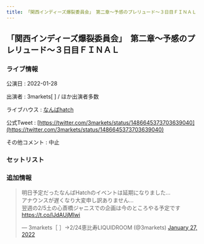 ```yaml
---
title: 「関西インディーズ爆裂委員会」　第二章～予感のプレリュード～３日目ＦＩＮＡＬ | 2022-01-28
---
```

## 「関西インディーズ爆裂委員会」　第二章～予感のプレリュード～３日目ＦＩＮＡＬ

### ライブ情報

公演日
:    2022-01-28

出演者
:    3markets[ ] / ほか出演者多数

ライブハウス
:    [なんばhatch](livehouse015.html)

公式Tweet
:    [https://twitter.com/3markets/status/1486645373703639040](https://twitter.com/3markets/status/1486645373703639040)

その他コメント
:    中止

### セットリスト





### 追加情報



<blockquote class="twitter-tweet"><p lang="ja" dir="ltr">明日予定だったなんばHatchのイベントは延期になりました…<br>アナウンスが遅くなり大変申し訳ありません…<br>翌週の2/5土の心斎橋ジャニスでの企画は今のところやる予定です <a href="https://t.co/lJdAUjMIwi">https://t.co/lJdAUjMIwi</a></p>&mdash; 3markets［ ］→2/24恵比寿LIQUIDROOM (@3markets) <a href="https://twitter.com/3markets/status/1486645373703639040?ref_src=twsrc%5Etfw">January 27, 2022</a></blockquote>
<script async src="https://platform.twitter.com/widgets.js" charset="utf-8"></script>


